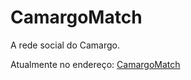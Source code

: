 # CamargoMatch
A rede social do Camargo.

Atualmente no endereço: [CamargoMatch](http://camargomatch.16mb.com)